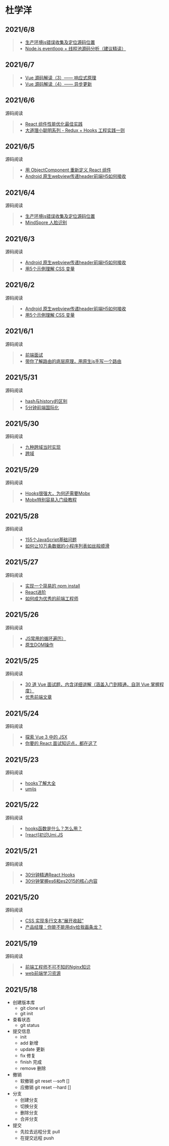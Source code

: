 # 杜学洋
## 2021/6/8
  > * [生产环境js错误收集及定位源码位置](https://juejin.cn/post/6960108736966819848)
  > * [Node.js eventloop + 线程池源码分析（建议精读）](https://juejin.cn/post/6951303053739819038)
## 2021/6/7
  > * [Vue 源码解读（3）—— 响应式原理](https://juejin.cn/post/6950826293923414047)
  > * [Vue 源码解读（4）—— 异步更新](https://juejin.cn/post/6951568091893465102)
## 2021/6/6
源码阅读
  > * [React 组件性能优化最佳实践](https://juejin.cn/post/6965747225154732069)
  > * [大道理小聪明系列 - Redux + Hooks 工程实践一则](https://juejin.cn/post/6965732983781195807) 
## 2021/6/5
源码阅读
  > * [用 ObjectComponent 重新定义 React 组件](https://juejin.cn/post/6969536778927603725)
  > * [Android 原生webview传递header前端H5如何接收](https://juejin.cn/post/6965336033395212302)
## 2021/6/4
源码阅读
  > * [生产环境js错误收集及定位源码位置](https://juejin.cn/post/6960108736966819848)
  > * [ MindSpore 人脸识别](https://juejin.cn/post/6965741051646574628)
## 2021/6/3
源码阅读
  > * [Android 原生webview传递header前端H5如何接收](https://juejin.cn/post/6965336033395212302)
  > * [用5个示例理解 CSS 变量](https://juejin.cn/post/6966387853483835429)
## 2021/6/2
源码阅读
  > * [Android 原生webview传递header前端H5如何接收](https://juejin.cn/post/6965336033395212302)
  > * [用5个示例理解 CSS 变量](https://juejin.cn/post/6966387853483835429)
## 2021/6/1
源码阅读
  > * [前端面试](https://juejin.cn/post/6844903577220349959)
  > * [带你了解路由的底层原理，用原生js手写一个路由](https://juejin.cn/post/6844904167404748814)
## 2021/5/31
源码阅读
  > * [hash与history的区别](https://juejin.cn/post/6844904151206330375)
  > * [5分钟前端国际化](https://juejin.cn/post/6844903505866522638)
## 2021/5/30
源码阅读
  > * [九种跨域当时实现](https://juejin.cn/post/6844903767226351623)
  > * [跨域](https://juejin.cn/post/6844903496521613320)
## 2021/5/29
源码阅读
  > * [Hooks很强大，为何还需要Mobx](https://juejin.cn/post/6930758273863778317)
  > * [Mobx特别容易入门级教程](https://juejin.cn/post/6844903907441770509)
## 2021/5/28
源码阅读
  > * [155个JavaScript基础问题](https://juejin.cn/post/6966781111888265253)
  > * [如何让10万条数据的小程序列表如丝般顺滑](https://juejin.cn/post/6966904317148299271)
## 2021/5/27
源码阅读
  > * [实现一个简易的 npm install](https://juejin.cn/post/69663903570051727)
  > * [React进阶](https://juejin.cn/post/696640194057399)
  > * [如何成为优秀的前端工程师](https://www.ruanyifeng.com/blog/2018/03/node-debugger.html?.58f832acIcEUUh)
## 2021/5/26   
源码阅读
  > * [JS常用的循环遍历）](https://juejin.cn/post/6966390357005172773)
  > * [原生DOM操作](https://juejin.cn/post/6966062224892756005)
## 2021/5/25
源码阅读
  > * [30 道 Vue 面试题，内含详细讲解（涵盖入门到精通，自测 Vue 掌握程度）](https://juejin.cn/post/6844903918753808398)
  > * [优秀前端文章](https://juejin.cn/post/6844903896637259784)
## 2021/5/24
源码阅读
  > * [探索 Vue 3 中的 JSX](https://juejin.cn/post/6965057432544346143)
  > * [你要的 React 面试知识点，都在这了](https://juejin.cn/post/6844903857135304718)
## 2021/5/23
源码阅读
  > * [hooks了解大全](http://www.itheima.com/news/20200727/150024.html)
  > * [umijs](https://www.jianshu.com/p/dc493809a2fd)
## 2021/5/22
源码阅读
  > * [hooks函数是什么？怎么用？](http://www.itheima.com/news/20200727/150024.html)
  > * [[react]初识Umi.JS](https://www.jianshu.com/p/dc493809a2fd)
## 2021/5/21
源码阅读
  > * [30分钟精通React Hooks](https://juejin.cn/post/6844903709927800846)
  > * [30分钟掌握es6和es2015的核心内容](https://segmentfault.com/a/1190000004365693)
## 2021/5/20
源码阅读
  > * [ CSS 实现多行文本“展开收起”](https://juejin.cn/post/6963904955262435336)
  > * [产品经理：你能不能用div给我画条龙？](https://juejin.cn/post/6963476650356916254)
## 2021/5/19
源码阅读
  > * [ 前端工程师不可不知的Nginx知识](https://juejin.cn/post/6864085814571335694)
  > * [web前端学习资源](https://juejin.cn/post/6844903540851212295)
## 2021/5/18
+ 创建版本库
    + git clone url
    + git init
+ 查看状态
    + git status
+ 提交信息
    + init 
    + add 新增
    + update 更新
    + fix 修复
    + finish 完成
    + remove 删除
+ 撤销
    + 软撤销 git reset --soft []
    + 应撤销 git reset --hard []
+ 分支
    + 创建分支
    + 切换分支
    + 删除分支
    + 合并分支
+ 提交
    + 先拉去远程分支  pull
    + 在提交远程 push
